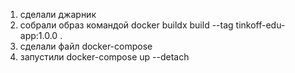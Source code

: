1. сделали джарник
2. собрали образ командой docker buildx build --tag tinkoff-edu-app:1.0.0 .
3. сделали файл docker-compose
4. запустили docker-compose up --detach
